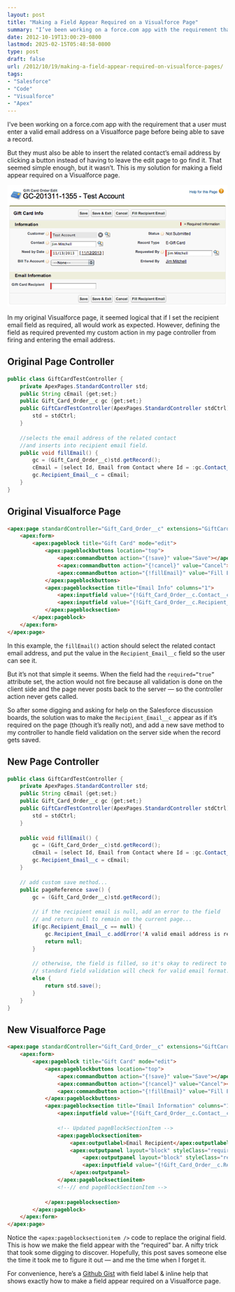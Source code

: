 ```yaml
---
layout: post
title: "Making a Field Appear Required on a Visualforce Page"
summary: "I’ve been working on a force.com app with the requirement that a user must enter a valid email address on a Visualforce page before being able to save a record."
date: 2012-10-19T13:00:29-0800
lastmod: 2025-02-15T05:48:58-0800
type: post
draft: false
url: /2012/10/19/making-a-field-appear-required-on-visualforce-pages/
tags:
- "Salesforce"
- "Code"
- "Visualforce"
- "Apex"
---
```


I’ve been working on a force.com app with the requirement that a user must enter a valid email address on a Visualforce page before being able to save a record.

But they must also be able to insert the related contact’s email address by clicking a button instead of having to leave the edit page to go find it. That seemed simple enough, but it wasn’t. This is my solution for making a field appear required on a Visualforce page.

![Auto-generated description: A digital form for editing a gift card order displays various fields such as customer details, order number, and email information.](916e8e3574.png)

In my original Visualforce page, it seemed logical that if I set the recipient email field as required, all would work as expected. However, defining the field as required prevented my custom action in my page controller from firing and entering the email address.

## Original Page Controller

```java
public class GiftCardTestController {
    private ApexPages.StandardController std;
    public String cEmail {get;set;}
    public Gift_Card_Order__c gc {get;set;}
    public GiftCardTestController(ApexPages.StandardController stdCtrl) {
        std = stdCtrl;
    }

    //selects the email address of the related contact
    //and inserts into recipient email field.
    public void fillEmail() {
        gc = (Gift_Card_Order__c)std.getRecord();
        cEmail = [select Id, Email from Contact where Id = :gc.Contact__c].Email;
        gc.Recipient_Email__c = cEmail;
    }
}
```

## Original Visualforce Page

```html
<apex:page standardController="Gift_Card_Order__c" extensions="GiftCardTestController" title="Gift Card Test">
	<apex:form>
		<apex:pageblock title="Gift Card" mode="edit">
			<apex:pageblockbuttons location="top">
				<apex:commandbutton action="{!save}" value="Save"></apex:commandbutton>
				<<apex:commandbutton action="{!cancel}" value="Cancel"></apex:commandbutton>
				<apex:commandbutton action="{!fillEmail}" value="Fill Email"></apex:commandbutton>
			</apex:pageblockbuttons>
			<apex:pageblocksection title="Email Info" columns="1">
				<apex:inputfield value="{!Gift_Card_Order__c.Contact__c}"></apex:inputfield>
				<apex:inputfield value="{!Gift_Card_Order__c.Recipient_Email__c}" required="true"></apex:inputfield>
			</apex:pageblocksection>
		</apex:pageblock>
	</apex:form>
</apex:page>
```

In this example, the `fillEmail()` action should select the related contact email address, and put the value in the `Recipient_Email__c` field so the user can see it.

But it’s not that simple it seems. When the field had the `required=“true”` attribute set, the action would not fire because all validation is done on the client side and the page never posts back to the server — so the controller action never gets called.

So after some digging and asking for help on the Salesforce discussion boards, the solution was to make the `Recipient_Email__c` appear as if it’s required on the page (though it’s really not), and add a new save method to my controller to handle field validation on the server side when the record gets saved.

## New Page Controller

```java
public class GiftCardTestController {
    private ApexPages.StandardController std;
    public String cEmail {get;set;}
    public Gift_Card_Order__c gc {get;set;}
    public GiftCardTestController(ApexPages.StandardController stdCtrl) {
        std = stdCtrl;
    }

    public void fillEmail() {
        gc = (Gift_Card_Order__c)std.getRecord();
        cEmail = [select Id, Email from Contact where Id = :gc.Contact__c].Email;
        gc.Recipient_Email__c = cEmail;
    }

    // add custom save method...
    public pageReference save() {
        gc = (Gift_Card_Order__c)std.getRecord();

        // if the recipient email is null, add an error to the field
        // and return null to remain on the current page...
        if(gc.Recipient_Email__c == null) {
            gc.Recipient_Email__c.addError('A valid email address is required.');
            return null;
        }

        // otherwise, the field is filled, so it's okay to redirect to view page.
        // standard field validation will check for valid email format.
        else {
            return std.save();
        }
    }
}
```

## New Visualforce Page

```html
<apex:page standardController="Gift_Card_Order__c" extensions="GiftCardTestController" title="Gift Card Test">
    <apex:form>
        <apex:pageblock title="Gift Card" mode="edit">
            <apex:pageblockbuttons location="top">
                <apex:commandbutton action="{!save}" value="Save"></apex:commandbutton>
                <apex:commandbutton action="{!cancel}" value="Cancel"></apex:commandbutton>
                <apex:commandbutton action="{!fillEmail}" value="Fill Email"></apex:commandbutton>
            </apex:pageblockbuttons>
            <apex:pageblocksection title="Email Information" columns="1">
                <apex:inputfield value="{!Gift_Card_Order__c.Contact__c}"></apex:inputfield>

                <!-- Updated pageBlockSectionItem -->
                <apex:pageblocksectionitem>
                    <apex:outputlabel>Email Recipient</apex:outputlabel>
                    <apex:outputpanel layout="block" styleClass="requiredInput">
                        <apex:outputpanel layout="block" styleClass="requiredBlock"></apex:outputpanel>
                        <apex:inputfield value="{!Gift_Card_Order__c.Recipient_Email__c}"></apex:inputfield>
                    </apex:outputpanel>
                </apex:pageblocksectionitem>
                <!--// end pageBlockSectionItem -->

            </apex:pageblocksection>
        </apex:pageblock>
    </apex:form>
</apex:page>
```

Notice the `<apex:pageblocksectionitem />` code to replace the original field. This is how we make the field appear with the “required” bar. A nifty trick that took some digging to discover. Hopefully, this post saves someone else the time it took me to figure it out — and me the time when I forget it.

For convenience, here’s a [Github Gist](https://gist.github.com/jimmitchell/4595878) with field label & inline help that shows exactly how to make a field appear required on a Visualforce page.
